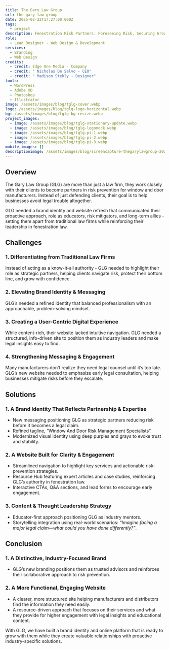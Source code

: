```yaml
---
title: The Gary Law Group
url: the-gary-law-group
date: 2025-02-22T17:27:00.000Z
tags:
  - project
description: Fenestration Risk Partners. Foreseeing Risk, Securing Growth.
role:
  - Lead Designer - Web Design & Development
services:
  - Branding
  - Web Design
credits:
  - credit: Edge One Media - Company
  - credit: " Nicholas De Salvo - CEO"
  - credit: " Madison Stekly - Designer"
tools:
  - WordPress
  - Adobe XD
  - Photoshop
  - Illustrator
image: /assets/images/blog/tglg-cover.webp
logo: /assets/images/blog/tglg-logo-horizontal.webp
bg: /assets/images/blog/tglg-bg-resize.webp
project_images:
  - image: /assets/images/blog/tglg-stationary-update.webp
  - image: /assets/images/blog/tglg-logomock.webp
  - image: /assets/images/blog/tglg-pi-1.webp
  - image: /assets/images/blog/tglg-pi-2.webp
  - image: /assets/images/blog/tglg-pi-3.webp
mobile_images: []
descriptionimage: /assets/images/blog/screencapture-thegarylawgroup-2025-02-22-17_29_30.webp
---
```

## Overview

The Gary Law Group (GLG) are more than just a law firm, they work closely with their clients to become partners in risk prevention for window and door manufacturers. Instead of just defending clients, their goal is to help businesses avoid legal trouble altogether.

GLG needed a brand identity and website refresh that communicated their proactive approach, role as educators, risk mitigators, and long-term allies - setting them apart from traditional law firms while reinforcing their leadership in fenestration law.

## Challenges

### 1. Differentiating from Traditional Law Firms

Instead of acting as a know-it-all authority - GLG needed to highlight their role as strategic partners, helping clients navigate risk, protect their bottom line, and grow with confidence.

### 2. Elevating Brand Identity & Messaging

GLG’s needed a refined identity that balanced professionalism with an approachable, problem-solving mindset.

### 3. Creating a User-Centric Digital Experience

While content-rich, their website lacked intuitive navigation. GLG needed a structured, info-driven site to position them as industry leaders and make legal insights easy to find.

### 4. Strengthening Messaging & Engagement

Many manufacturers don’t realize they need legal counsel until it’s too late. GLG’s new website needed to emphasize early legal consultation, helping businesses mitigate risks before they escalate.

## Solutions

### 1. A Brand Identity That Reflects Partnership & Expertise

* New messaging positioning GLG as strategic partners reducing risk before it becomes a legal claim.
* Refined tagline, “Window And Door Risk Management Specialists”.
* Modernized visual identity using deep purples and grays to evoke trust and stability.

### 2. A Website Built for Clarity & Engagement

* Streamlined navigation to highlight key services and actionable risk-prevention strategies.
* Resource Hub featuring expert articles and case studies, reinforcing GLG’s authority in fenestration law.
* Interactive CTAs, Q&A sections, and lead forms to encourage early engagement.

### 3. Content & Thought Leadership Strategy

* Educator-first approach positioning GLG as industry mentors.
* Storytelling integration using real-world scenarios: *“Imagine facing a major legal claim—what could you have done differently?”*.

## Conclusion

### 1. A Distinctive, Industry-Focused Brand

* GLG’s new branding positions them as trusted advisors and reinforces their collaborative approach to risk prevention.

### 2. A More Functional, Engaging Website

* A clearer, more structured site helping manufacturers and distributors find the information they need easily.
* A resource-driven approach that focuses on their services and what they provide for higher engagement with legal insights and educational content.

With GLG, we have built a brand identity and online platform that is ready to grow with them while they create valuable relationships with proactive industry-specific solutions.
